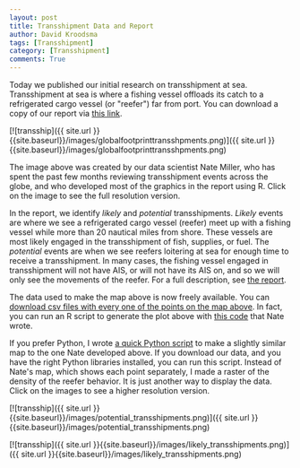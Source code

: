 ```yaml
---
layout: post
title: Transshipment Data and Report 
author: David Kroodsma
tags: [Transshipment]
category: [Transshipment]
comments: True
---
```


Today we published our initial research on transshipment at sea. Transshipment at sea is where a fishing vessel offloads its catch to a refrigerated cargo vessel (or "reefer") far from port. You can download a copy of our report via [this link](http://globalfishingwatch.org/data).

[![transship]({{ site.url }}{{site.baseurl}}/images/globalfootprinttransshpments.png)]({{ site.url }}{{site.baseurl}}/images/globalfootprinttransshpments.png)

The image above was created by our data scientist Nate Miller, who has spent the past few months reviewing transshipment events across the globe, and who developed most of the graphics in the report using R. Click on the image to see the full resolution version.

In the report, we identify _likely_ and _potential_ transshipments. _Likely_ events are where we see a refrigerated cargo vessel (reefer) meet up with a fishing vessel while more than 20 nautical miles from shore. These vessels are most likely engaged in the transshipment of fish, supplies, or fuel. The _potential_ events are when we see reefers loitering at sea for enough time to receive a transshipment. In many cases, the fishing vessel engaged in transshipment will not have AIS, or will not have its AIS on, and so we will only see the movements of the reefer. For a full description, see [the report](http://globalfishingwatch.org/data). 

The data used to make the map above is now freely available. You can [download csv files with every one of the points on the map above](http://globalfishingwatch.org/data). In fact, you can run an R script to generate the plot above with [this code](https://github.com/GlobalFishingWatch/data-blog-code/blob/master/2017/2/global_footprint_map_code.R) that Nate wrote. 

If you prefer Python, I wrote [a quick Python script](https://github.com/GlobalFishingWatch/data-blog-code/blob/master/2017/2/GFW_Transshipment_Data.ipynb) to make a slightly similar map to the one Nate developed above. If you download our data, and you have the right Python libraries installed, you can run this script. Instead of Nate's map, which shows each point separately, I made a raster of the density of the reefer behavior. It is just another way to display the data. Click on the images to see a higher resolution version.

[![transship]({{ site.url }}{{site.baseurl}}/images/potential_transshipments.png)]({{ site.url }}{{site.baseurl}}/images/potential_transshipments.png)

[![transship]({{ site.url }}{{site.baseurl}}/images/likely_transshipments.png)]({{ site.url }}{{site.baseurl}}/images/likely_transshipments.png)


